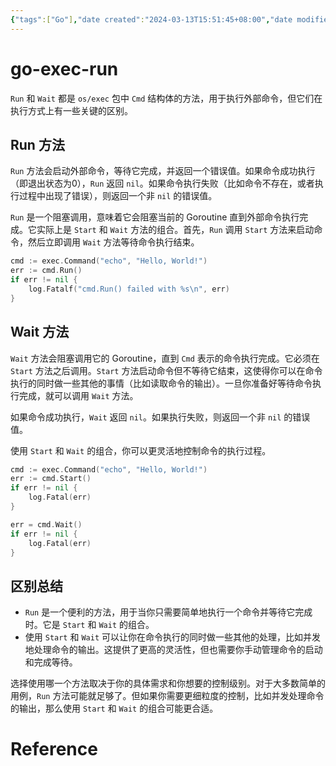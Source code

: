 ```yaml
---
{"tags":["Go"],"date created":"2024-03-13T15:51:45+08:00","date modified":"2024-03-22T18:43:31+08:00","dg-publish":true,"view-date":"2024-03-22","view-count":1,"permalink":"/card/go-exec-run/","dgPassFrontmatter":true,"noteIcon":"2","created":"2024-03-13T15:51:45+08:00","updated":"2024-03-22T18:43:31+08:00"}
---
```



# go-exec-run

`Run` 和 `Wait` 都是 `os/exec` 包中 `Cmd` 结构体的方法，用于执行外部命令，但它们在执行方式上有一些关键的区别。

## Run 方法

`Run` 方法会启动外部命令，等待它完成，并返回一个错误值。如果命令成功执行（即退出状态为0），`Run` 返回 `nil`。如果命令执行失败（比如命令不存在，或者执行过程中出现了错误），则返回一个非 `nil` 的错误值。

`Run` 是一个阻塞调用，意味着它会阻塞当前的 Goroutine 直到外部命令执行完成。它实际上是 `Start` 和 `Wait` 方法的组合。首先，`Run` 调用 `Start` 方法来启动命令，然后立即调用 `Wait` 方法等待命令执行结束。

```go
cmd := exec.Command("echo", "Hello, World!")
err := cmd.Run()
if err != nil {
    log.Fatalf("cmd.Run() failed with %s\n", err)
}
```

## Wait 方法

`Wait` 方法会阻塞调用它的 Goroutine，直到 `Cmd` 表示的命令执行完成。它必须在 `Start` 方法之后调用。`Start` 方法启动命令但不等待它结束，这使得你可以在命令执行的同时做一些其他的事情（比如读取命令的输出）。一旦你准备好等待命令执行完成，就可以调用 `Wait` 方法。

如果命令成功执行，`Wait` 返回 `nil`。如果执行失败，则返回一个非 `nil` 的错误值。

使用 `Start` 和 `Wait` 的组合，你可以更灵活地控制命令的执行过程。

```go
cmd := exec.Command("echo", "Hello, World!")
err := cmd.Start()
if err != nil {
    log.Fatal(err)
}

err = cmd.Wait()
if err != nil {
    log.Fatal(err)
}
```

## 区别总结

- `Run` 是一个便利的方法，用于当你只需要简单地执行一个命令并等待它完成时。它是 `Start` 和 `Wait` 的组合。
- 使用 `Start` 和 `Wait` 可以让你在命令执行的同时做一些其他的处理，比如并发地处理命令的输出。这提供了更高的灵活性，但也需要你手动管理命令的启动和完成等待。

选择使用哪一个方法取决于你的具体需求和你想要的控制级别。对于大多数简单的用例，`Run` 方法可能就足够了。但如果你需要更细粒度的控制，比如并发处理命令的输出，那么使用 `Start` 和 `Wait` 的组合可能更合适。

# Reference
